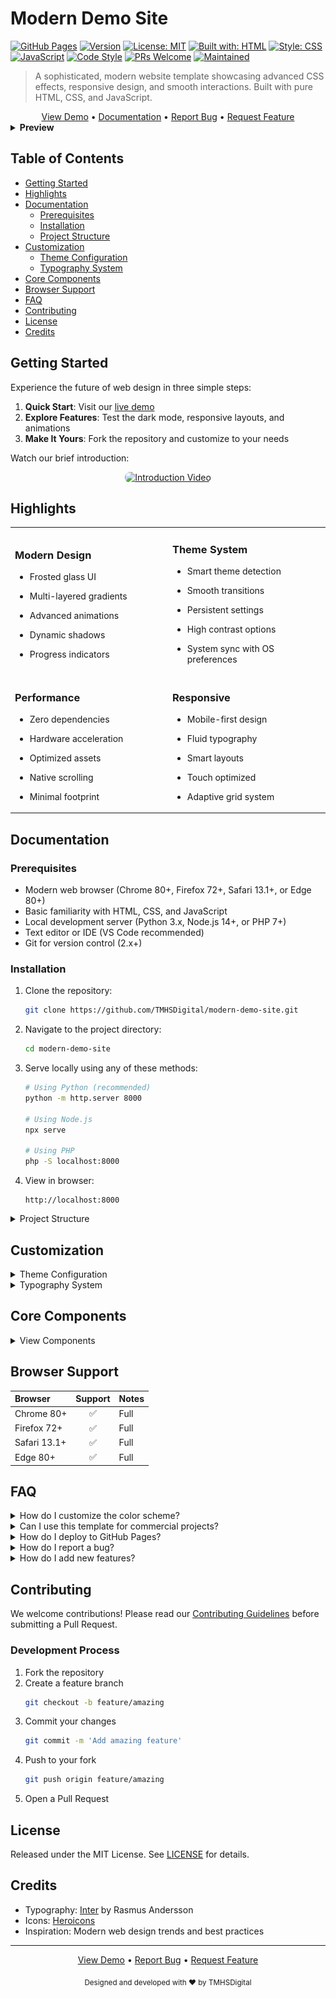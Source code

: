 # Modern Demo Site

[![GitHub Pages](https://img.shields.io/badge/GitHub%20Pages-Live%20Demo-blue)](https://tmhsdigital.github.io/Github-Pages-Demo-1/)
[![Version](https://img.shields.io/badge/version-1.0.0-blue)](https://github.com/TMHSDigital/Github-Pages-Demo-1/releases)
[![License: MIT](https://img.shields.io/badge/License-MIT-yellow.svg)](https://opensource.org/licenses/MIT)
[![Built with: HTML](https://img.shields.io/badge/Built%20with-HTML-orange)](https://developer.mozilla.org/en-US/docs/Web/HTML)
[![Style: CSS](https://img.shields.io/badge/Style-CSS-blue)](https://developer.mozilla.org/en-US/docs/Web/CSS)
[![JavaScript](https://img.shields.io/badge/JavaScript-ES6+-yellow)](https://developer.mozilla.org/en-US/docs/Web/JavaScript)
[![Code Style](https://img.shields.io/badge/code_style-prettier-ff69b4.svg)](https://prettier.io/)
[![PRs Welcome](https://img.shields.io/badge/PRs-welcome-brightgreen.svg)](http://makeapullrequest.com)
[![Maintained](https://img.shields.io/badge/Maintained-yes-green.svg)](https://github.com/TMHSDigital/Github-Pages-Demo-1/graphs/commit-activity)

> A sophisticated, modern website template showcasing advanced CSS effects, responsive design, and smooth interactions. Built with pure HTML, CSS, and JavaScript.

<div align="center">
  <a href="https://tmhsdigital.github.io/Github-Pages-Demo-1/">View Demo</a> • 
  <a href="#documentation">Documentation</a> • 
  <a href="../../issues">Report Bug</a> • 
  <a href="../../issues">Request Feature</a>
</div>

<details>
<summary><strong>Preview</strong></summary>
<br>

<div align="center">
  <img src="assets/images/preview.png" alt="Modern Demo Site Preview" style="max-width: 100%; border-radius: 8px; box-shadow: 0 4px 8px rgba(0,0,0,0.1);">
</div>

</details>

## Table of Contents
- [Getting Started](#getting-started)
- [Highlights](#highlights)
- [Documentation](#documentation)
  - [Prerequisites](#prerequisites)
  - [Installation](#installation)
  - [Project Structure](#project-structure)
- [Customization](#customization)
  - [Theme Configuration](#theme-configuration)
  - [Typography System](#typography-system)
- [Core Components](#core-components)
- [Browser Support](#browser-support)
- [FAQ](#faq)
- [Contributing](#contributing)
- [License](#license)
- [Credits](#credits)

## Getting Started

Experience the future of web design in three simple steps:

1. **Quick Start**: Visit our [live demo](https://tmhsdigital.github.io/Github-Pages-Demo-1/)
2. **Explore Features**: Test the dark mode, responsive layouts, and animations
3. **Make It Yours**: Fork the repository and customize to your needs

Watch our brief introduction:
<div align="center">
    <a href="https://www.youtube.com/watch?v=your-video-id" target="_blank">
        <img src="assets/images/video-thumbnail.png" alt="Introduction Video" style="max-width: 600px; border-radius: 8px;">
    </a>
</div>

## Highlights

<table>
  <tr>
    <td width="50%">

### Modern Design
- Frosted glass UI
- Multi-layered gradients
- Advanced animations
- Dynamic shadows
- Progress indicators

    </td>
    <td width="50%">

### Theme System
- Smart theme detection
- Smooth transitions
- Persistent settings
- High contrast options
- System sync with OS preferences

    </td>
  </tr>
  <tr>
    <td>

### Performance
- Zero dependencies
- Hardware acceleration
- Optimized assets
- Native scrolling
- Minimal footprint

    </td>
    <td>

### Responsive
- Mobile-first design
- Fluid typography
- Smart layouts
- Touch optimized
- Adaptive grid system

    </td>
  </tr>
</table>

## Documentation

### Prerequisites
- Modern web browser (Chrome 80+, Firefox 72+, Safari 13.1+, or Edge 80+)
- Basic familiarity with HTML, CSS, and JavaScript
- Local development server (Python 3.x, Node.js 14+, or PHP 7+)
- Text editor or IDE (VS Code recommended)
- Git for version control (2.x+)

### Installation

1. Clone the repository:
   ```bash
   git clone https://github.com/TMHSDigital/modern-demo-site.git
   ```

2. Navigate to the project directory:
   ```bash
   cd modern-demo-site
   ```

3. Serve locally using any of these methods:
   ```bash
   # Using Python (recommended)
   python -m http.server 8000

   # Using Node.js
   npx serve

   # Using PHP
   php -S localhost:8000
   ```

4. View in browser:
   ```
   http://localhost:8000
   ```

<details>
<summary>Project Structure</summary>

```
modern-demo-site/
├── index.html              # Entry point
├── css/                    # Styles
│   └── style.css           # Main stylesheet
├── js/                     # Scripts
│   └── main.js             # Core functionality
├── assets/                 # Static files
│   ├── images/             # Image assets
│   └── favicon.ico         # Site favicon
└── README.md               # Documentation
```
</details>

## Customization

<details>
<summary>Theme Configuration</summary>

### Basic Customization
Modify the CSS variables in `css/style.css`:
```css
:root {
    --primary-color: #0f172a;
    --secondary-color: #3b82f6;
    --accent-color: #22d3ee;
    --text-color: #334155;
    --bg-color: #ffffff;
}
```

### Advanced Theming
- Create new theme files in `css/themes/`
- Override default variables
- Import in your HTML
</details>

<details>
<summary>Typography System</summary>

### Font Configuration
The type system uses [Inter](https://fonts.google.com/specimen/Inter) for optimal legibility.

1. Configure sources in `index.html`:
   ```html
   <link href="https://fonts.googleapis.com/css2?family=Inter:wght@400;500;600;700&display=swap" rel="stylesheet">
   ```

2. Adjust scale in `css/style.css`:
   ```css
   html {
       font-size: 16px;
       line-height: 1.5;
   }
   ```
</details>

## Core Components

<details>
<summary>View Components</summary>

### Header
- Frosted glass effect
- Dynamic navigation
- Gradient branding
- Smart collapse

### Hero Section
- Gradient system
- Pattern overlays
- Smart scaling
- CTA optimization

### Feature Grid
- CSS Grid layout
- Interactive cards
- Fluid breakpoints
- Consistent spacing

### Contact Form
- Modern controls
- Live validation
- Smart feedback
- Responsive layout

### Footer
- Modular structure
- Smart reflow
- Brand elements
- Accessibility optimized

</details>

## Browser Support

| Browser         | Support | Notes |
|:---------------|:-------:|:------|
| Chrome 80+     |   ✅    | Full  |
| Firefox 72+    |   ✅    | Full  |
| Safari 13.1+   |   ✅    | Full  |
| Edge 80+       |   ✅    | Full  |

## FAQ

<details>
<summary>How do I customize the color scheme?</summary>

Modify the CSS variables in `css/style.css`. See [Theme Configuration](#theme-configuration) for details.
</details>

<details>
<summary>Can I use this template for commercial projects?</summary>

Yes! This project is licensed under MIT. You're free to use it for personal or commercial projects.
</details>

<details>
<summary>How do I deploy to GitHub Pages?</summary>

1. Fork this repository
2. Enable GitHub Pages in your repository settings
3. Select the main branch as source
4. Your site will be live at `https://[username].github.io/[repo-name]`
</details>

<details>
<summary>How do I report a bug?</summary>

Open an issue using our [bug report template](../../issues/new?template=bug_report.md).
Include:
- Expected behavior
- Actual behavior
- Steps to reproduce
- Screenshots if applicable
</details>

<details>
<summary>How do I add new features?</summary>

1. Check our [roadmap](../../projects) for planned features
2. Open a feature request if your idea isn't listed
3. Fork, implement, and submit a PR
</details>

## Contributing

We welcome contributions! Please read our [Contributing Guidelines](CONTRIBUTING.md) before submitting a Pull Request.

### Development Process
1. Fork the repository
2. Create a feature branch
   ```bash
   git checkout -b feature/amazing
   ```
3. Commit your changes
   ```bash
   git commit -m 'Add amazing feature'
   ```
4. Push to your fork
   ```bash
   git push origin feature/amazing
   ```
5. Open a Pull Request

## License

Released under the MIT License. See [LICENSE](LICENSE) for details.

## Credits

- Typography: [Inter](https://fonts.google.com/specimen/Inter) by Rasmus Andersson
- Icons: [Heroicons](https://heroicons.com/)
- Inspiration: Modern web design trends and best practices

---

<div align="center">
  <p>
    <a href="https://tmhsdigital.github.io/Github-Pages-Demo-1/">View Demo</a> • 
    <a href="../../issues">Report Bug</a> • 
    <a href="../../issues">Request Feature</a>
  </p>
  
  <sub>Designed and developed with ❤️ by TMHSDigital</sub>
</div> 